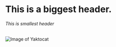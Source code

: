 # This is a biggest header.
###### This is smallest header


![Image of Yaktocat](https://octodex.github.com/images/yaktocat.png)
